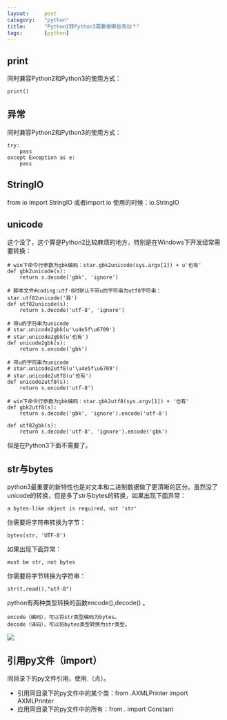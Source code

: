 ```yaml
---
layout:		post
category:	"python"
title:		"Python2转Python3需要做哪些改动？"
tags:		[python]
---
```


## print
同时兼容Python2和Python3的使用方式：
```
print()
```

## 异常
同时兼容Python2和Python3的使用方式：
```
try:
	pass
except Exception as e:
	pass
```

## StringIO
from io import StringIO
或者import io
使用的时候：io.StringIO

## unicode
这个没了，这个算是Python2比较麻烦的地方，特别是在Windows下开发经常需要转换：
```
# win下命令行参数为gbk编码：star.gbk2unicode(sys.argv[1]) + u'也有'
def gbk2unicode(s):
    return s.decode('gbk', 'ignore')

# 脚本文件#coding:utf-8时默认不带u的字符串为utf8字符串：star.utf82unicode('我')
def utf82unicode(s):
    return s.decode('utf-8', 'ignore')

# 带u的字符串为unicode
# star.unicode2gbk(u'\u4e5f\u6709')
# star.unicode2gbk(u'也有')
def unicode2gbk(s):
    return s.encode('gbk')

# 带u的字符串为unicode
# star.unicode2utf8(u'\u4e5f\u6709')
# star.unicode2utf8(u'也有')
def unicode2utf8(s):
    return s.encode('utf-8')

# win下命令行参数为gbk编码：star.gbk2utf8(sys.argv[1]) + '也有'
def gbk2utf8(s):
    return s.decode('gbk', 'ignore').encode('utf-8')

def utf82gbk(s):
    return s.decode('utf-8', 'ignore').encode('gbk')
```
但是在Python3下面不需要了。

## str与bytes
python3最重要的新特性也是对文本和二进制数据做了更清晰的区分。虽然没了unicode的转换，但是多了str与bytes的转换，如果出现下面异常：
```
a bytes-like object is required, not 'str'
```
你需要将字符串转换为字节：
```
bytes(str, 'UTF-8')
```
如果出现下面异常：
```
must be str, not bytes
```
你需要将字节转换为字符串：
```
str(t.read(),"utf-8")
```

python有两种类型转换的函数encode(),decode() 。
```
encode（编码），可以将str类型编码为bytes。 
decode（译码），可以将bytes类型转换为str类型。
```

![](http://p0.so.qhimgs1.com/t01507db88fff5ab22c.png)



## 引用py文件（import）
同目录下的py文件引用，使用.（点）。
- 引用同目录下的py文件中的某个类：from .AXMLPrinter import AXMLPrinter
- 应用同目录下的py文件中的所有：from . import Constant